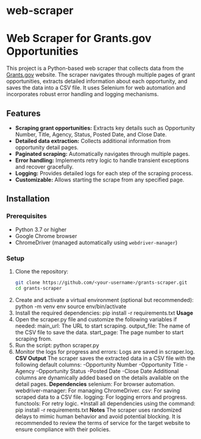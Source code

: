 # web-scraper
# Web Scraper for Grants.gov Opportunities

This project is a Python-based web scraper that collects data from the [Grants.gov](https://www.grants.gov/search-grants) website. The scraper navigates through multiple pages of grant opportunities, extracts detailed information about each opportunity, and saves the data into a CSV file. It uses Selenium for web automation and incorporates robust error handling and logging mechanisms.

## Features

- **Scraping grant opportunities:** Extracts key details such as Opportunity Number, Title, Agency, Status, Posted Date, and Close Date.
- **Detailed data extraction:** Collects additional information from opportunity detail pages.
- **Paginated scraping:** Automatically navigates through multiple pages.
- **Error handling:** Implements retry logic to handle transient exceptions and recover gracefully.
- **Logging:** Provides detailed logs for each step of the scraping process.
- **Customizable:** Allows starting the scrape from any specified page.

## Installation

### Prerequisites

- Python 3.7 or higher
- Google Chrome browser
- ChromeDriver (managed automatically using `webdriver-manager`)

### Setup
1. Clone the repository:
   ```bash
   git clone https://github.com/<your-username>/grants-scraper.git
   cd grants-scraper
2. Create and activate a virtual environment (optional but recommended):
   python -m venv env
   source env/bin/activate  
3. Install the required dependencies:
   pip install -r requirements.txt
**Usage**
1. Open the scraper.py file and customize the following variables if needed:
main_url: The URL to start scraping.
output_file: The name of the CSV file to save the data.
start_page: The page number to start scraping from.
2. Run the script:
python scraper.py
3. Monitor the logs for progress and errors:
  Logs are saved in scraper.log.
**CSV Output**
The scraper saves the extracted data in a CSV file with the following default columns:
-Opportunity Number
-Opportunity Title
-Agency
-Opportunity Status
-Posted Date
-Close Date
Additional columns are dynamically added based on the details available on the detail pages.
**Dependencies**
selenium: For browser automation.
webdriver-manager: For managing ChromeDriver.
csv: For saving scraped data to a CSV file.
logging: For logging errors and progress.
functools: For retry logic.
*Install all dependencies using the command:
   pip install -r requirements.txt
**Notes**
The scraper uses randomized delays to mimic human behavior and avoid potential blocking.
It is recommended to review the terms of service for the target website to ensure compliance with their policies.

